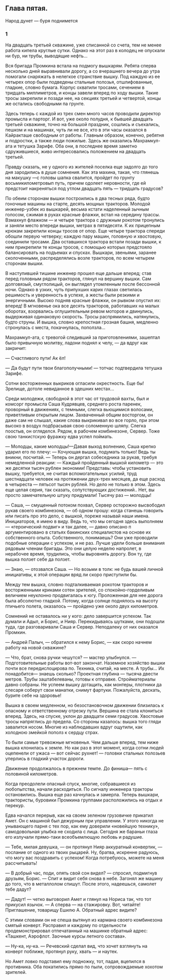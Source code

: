 ## Глава пятая.
Народ дунет — буря поднимется

### 1

На двадцать третьей скважине, уже списанной со счета, тем не менее работа кипела круглые сутки.
Однако на этот раз в колодец не опускали ни бур, ни трубы, выводящие нефть...

Вся бригада Промкина встала на подмогу вышкарям.
Ребята сперва несколько дней выравнивали дорогу, а со вчерашнего вечера до утра помогали снаряжать в нелегкое странствие вышку.
Под каждую из ее четырех опор были подведены стальные полозья, отшлифованные, гладкие, словно бумага.
Корпус охватили тросами, сечением в тридцать миллиметров, и концы завели вперед по ходу вышки.
Такие тросы закрепили и позади нее, на секциях третьей и четвертой, концы же остались свободными па грунте.

Здесь теперь с каждой из трех смен много часов проводили директор промысла и парторг.
И вот, уже около полудня, к бывшей двадцать третьей скважине, точно на большой праздник, сошлись и съехались, пешком и на машинах, чуть ли не все, кто в эти часы оказался в Кайракташе свободным от работы.
Главным образом, конечно, ребятня и подростки, а также люди пожилые.
Здесь же оказались Махрамкул-ата и тетушка Зарифе.
Оба они, в последнее время заметно сдружившиеся, живо интересовались положением на двадцать третьей.

Правду сказать, не у одного из жителей поселка еще задолго до того дня зародились в душе сомнения.
Как эта махина, такая, что глянешь на макушку —с головы шапка свалится, пройдет по грунту восьмикилометровып путь, причем одолеет неровности, где ей предстоит накреняться под утлом двадцать пять — тридцать градусов?

По обеим сторонам вышки построились в два тесных ряда, будто гоночные машины на старте, десять мощных тракторов.
Молодой инженер-узбек из вышкарей, весьма кстати наделенный зычным голосом, сжимая в руках красные флажки, встал на середину трассы.
Взмахнул флажком — и четыре трактора с дружным рокотом тронулись и заняли место впереди вышки, метрах в пятидесяти.
К их прицепным крюкам закрепили концы тросов от опор.
Еще четыре трактора спереди обошли первую четверку; каждую пару машин, головную и хвостовую, соединили тросами.
Два оставшихся трактора встали позади вышки, к ним прикрепили те концы тросов, с помощью которых предстояло балансировать на подъемах и спусках.
Вышкари, звеньями, заранее сколоченными, распределялись возле тракторов, по всем четырем сторонам вышки.

В наступившей тишине инженер прошел еще дальше вперед; став перед головным рядом тракторов, глянул на вершину вышки.
Сам долговязый, смуглолицый, он выглядел утомленным после бессонной ночи.
Однако в узких, чуть припухших карих глазах светилась решимость и уверенность в успехе, а жесты были резкими и энергичными.
Высоко подняв красные флажки, он рывком опустил их: вперед!
В мгновенье ока все десять тракторов, работавших на малых оборотах, взорвались оглушительным ревом моторов и двинулись, выдерживая одинаковую скорость.
Тросы распрямились, натянулись, будто струны.
И вышка, словно крепостная грозная башня, медленно стронулась с места, покачнулась, поползла...

Махрамкул-ата, с тревогой следивший за приготовлениями, зашептал было привычную молитву, ладони поднял к челу, — да вдруг как закричит:

— Счастливого пути!
Ак ёл!

— Да будут пути твои благополучными!
— тотчас подтвердила тетушка Зарифе.

Сотни восторженных выкриков огласили окрестность.
Еще бы!
Зрелище, дотоле невиданное в здешних местах...

Среди молодежи, свободной в этот час от трудовой вахты, был и комсорг промысла Саша Кудрявцев, среднего роста паренек, проворный в движениях, с темными, слегка вьющимися волосами, приветливым открытым лицом.
Захваченный общим восторгом, он даже сам не слышал, какие слова выкрикивал во все горло, при этом высоко в воздух подбрасывая свою соломенную шляпу.
Слегка поостыв, он огляделся.
Рядом, в рабочем комбинезоне, Сервер.
Тоже свою танкистскую фуражку едва успел поймать.

— Молодцы, какие молодцы!—Давая выход волнению, Саша крепко ударил его по плечу: — Кочующая вышка, подумать только!
Ведь ты вникни, посчитай.
— Теперь он дергал собеседника за рукав, требуя немедленной реакции: — Каждый пройденный вышкой километр — это же десятки тысяч рублен экономии!
Представь: чтобы установить вышку, требуется, не считая вспомогательных усилий, труд шестнадцати человек на протяжении двух-трех месяцев, да еще расход в четыреста — пятьсот тысяч рублей.
Но дело не только в этом.
Здесь еще целая серия, так сказать, сопутствующих достижений..
Нет, вы просто замечательную штуку придумали!
Тысячу раз — молодцы!

— Саша, — смущенный потоком похвал, Сервер осторожно высвободил рукав своего комбинезона, — об одном прошу: когда станешь говорить или писать про это дело, с вышкой, пореже называй наши имена.
Инициаторов, я имею в виду.
Ведь то, что мы сегодня здесь выполняем— «героический подвиг» и так далее, — давно описано п аргументировано в статьях бакинских специалистов на основе их собственного опыта.
Собственного, понимаешь?
Они уже проводили подобные операции с успехом, и не раз.
Лучше удели больше внимания рядовым членам бригады.
Это они целую неделю напролет, в нерабочее время, трудились, чтобы выровнять дорогу.
Вон ту, где вышка ползет себе да ползет.

— Знаю, — отозвался Саша.
— Но возьми в толк: не будь вашей личной инициативы, к этой операции вряд ли скоро приступили бы.

Между тем вышка, словно подталкиваемая рокотом тракторов и восторженными криками сотен зрителей, со спокойно-горделивым величием неуклонно продвигалась к югу.
Проложенная для нее дорога была абсолютно гладкой.
Потому, когда солнце поднялось на высоту птичьего полета, оказалось — пройдено уже около двух километров.

Сомнений не оставалось ни у кого: дело завершится успехом.
Так думали и Адыл, и Борис, и Нияр.
Перекидываясь шутками, они подошли туда, где разговаривали Саша и Сервер.
Неподалеку от них оказался Промкин.

— Андрей Палыч, — обратился к нему Борис, — как скоро начнем работу на новой скважине?

— Что, брат, снова ручки чешутся?
— мастер улыбнулся.
— Подготовительные работы вот-вот закончат.
Наземное хозяйство вышки почти все передислоцирова по.
Техника, считай, на месте.
А трубы...
Их понадобится— знаешь сколько?
Проектная глубина — тысяча двести метров.
Трубы заштабелеваны, готовы к отправке.
Стройматериалы давно собраны.
Не успеем вышку дотащить, как монтеры, плотники да слесаря соберут свои манатки, снимут фартуки.
Пожалуйста, дескать, бурите себе на здоровье!

Вышка в своем медленном, но безостановочном движении близилась к опасному и ответственному отрезку пути.
Вершина ее стала клониться вперед.
Здесь, на спуске, уклон до двадцати семи градусов.
Хвостовые тросы напряглись до предела.
Со стороны казалось: вышка того гляди завалится носом.
Многие из наблюдавших вдруг ощутили, как холодною змейкой пополз к сердцу страх.

То были самые тревожные мгновенья.
Чем дальше вперед, тем ниже вышка клонилась к земле.
Но как раз в этот момент, когда сотни людей оцепенели от ужаса — вот сейчас рухнет!
— головки стальных полозьев уперлись в гладкий участок дороги.

Движение продолжалось в прежнем темпе.
До финиша— пять с половиной километров.

Когда преодолели опасный спуск, многие, собравшиеся из любопытства, начали расходиться.
По сигналу инженера тракторы остановились.
Вышка еще раз качнулась и замерла.
Теперь вышкари, трактористы, буровики Промкина группами расположились на отдых и перекур.

Едва начался перерыв, как на своем зеленом грузовичке прикатил Амет.
Он с машиной был дежурным при управлении.
У этого никогда не унывающего парня с тех пор, как ему доверили «новейшую технику», самодовольная улыбка не сходила с лица.
Сегодня же бараньи глаза его излучали прямо-таки всеобъемлющую любовь и радушие.

— Тебе, милая девушка, — он протянул Нияр аккуратный конвертик, — послание от одного из твоих рыцарей.
Ну, братва, искренне радуюсь, что могу вас поздравить с успехом!
Когда потребуюсь, можете на меня рассчитывать!

— В добрый час, поди, опять свой сон видел?
— спросил, подмигнув друзьям, Борис.
— Спит и видит себя снова в небе.
Загонял же машину до того, что в металлолом спишут.
После этого, надеешься, самолет тебе дадут?

— Дадут!
— четко выговорил Амет и глянул на Нориса так, что тот прикусил язычок.
— А сперва — на стажировку.
Вот, читайте!
Приглашение, товарищу Ешилю А.
Обратный адрес видите?

С этими словами он не спеша вытянул из кармана своего комбинезона смятый конверт.
Расправил и каждому по отдельности продемонстрировал отпечатанный на машинке обратный адрес:
«Ташкент, Аэрофлот.
Заочные курсы летного состава».

— Ну-ка, ну-ка.
— Речевский сделал вид, что хочет взглянуть на конверт поближе, протянул руку, хвать — и наутек.

Но Амет ловко подставил ему подножку, тот, падая, вцепился в противника.
Оба покатились прямо по пыли, сопровождаемые хохотом зрителей.
